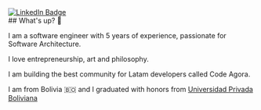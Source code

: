  <div id="badges">
    <a href="www.linkedin.com/in/punamateo">
      <img src="https://img.shields.io/badge/LinkedIn-blue?style=for-the-badge&logo=linkedin&logoColor=white" alt="LinkedIn Badge"/>
    </a>
  </div>
## What's up? 👋


I am a software engineer with 5 years of experience,  passionate for Software Architecture. 

I love entrepreneurship, art and philosophy.

I am building the best community for Latam developers called Code Agora.

I am from Bolivia :bolivia: and I graduated with honors from [Universidad Privada Boliviana](https://www.upb.edu/)
<!--
**mateopuna98/mateopuna98** is a ✨ _special_ ✨ repository because its `README.md` (this file) appears on your GitHub profile.

Here are some ideas to get you started:

- 🔭 I’m currently working on ...
- 🌱 I’m currently learning ...
- 👯 I’m looking to collaborate on ...
- 🤔 I’m looking for help with ...
- 💬 Ask me about ...
- 📫 How to reach me: ...
- 😄 Pronouns: ...
- ⚡ Fun fact: ...
-->
